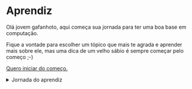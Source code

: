 # Aprendiz

Olá jovem gafanhoto, aqui começa sua jornada para ter uma boa base em computação. 

Fique a vontade para escolher um tópico que mais te agrada e aprender mais sobre ele, mas uma dica de um velho sábio é sempre começar pelo começo ;-) 

[Quero iniciar do começo.](./aprendiz/introducao)

<details> <summary>Jornada do aprendiz</summary>
# Table of contents
1. [Introduction](#introduction)
2. [Some paragraph](#paragraph1)
    1. [Sub paragraph](#subparagraph1)
3. [Another paragraph](#paragraph2)
</details> 
